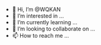 - 👋 Hi, I’m @WQKAN
- 👀 I’m interested in ...
- 🌱 I’m currently learning ...
- 💞️ I’m looking to collaborate on ...
- 📫 How to reach me ...

<!---
WQKAN/WQKAN is a ✨ special ✨ repository because its `README.md` (this file) appears on your GitHub profile.
You can click the Preview link to take a look at your changes.
--->
